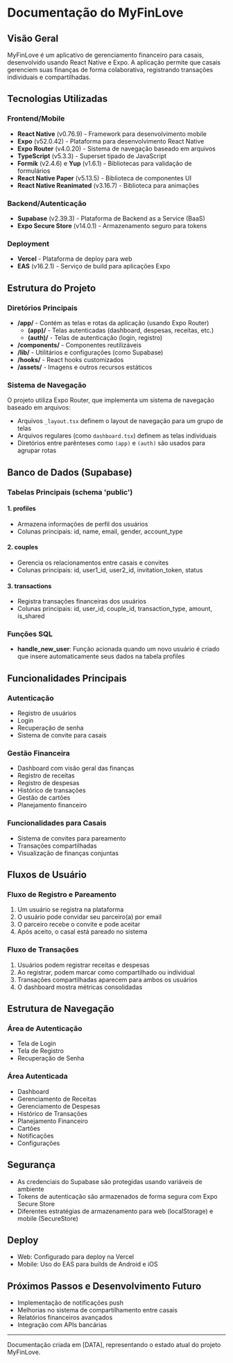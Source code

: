 # Documentação do MyFinLove

## Visão Geral
MyFinLove é um aplicativo de gerenciamento financeiro para casais, desenvolvido usando React Native e Expo. A aplicação permite que casais gerenciem suas finanças de forma colaborativa, registrando transações individuais e compartilhadas.

## Tecnologias Utilizadas

### Frontend/Mobile
- **React Native** (v0.76.9) - Framework para desenvolvimento mobile
- **Expo** (v52.0.42) - Plataforma para desenvolvimento React Native
- **Expo Router** (v4.0.20) - Sistema de navegação baseado em arquivos
- **TypeScript** (v5.3.3) - Superset tipado de JavaScript
- **Formik** (v2.4.6) e **Yup** (v1.6.1) - Bibliotecas para validação de formulários
- **React Native Paper** (v5.13.5) - Biblioteca de componentes UI
- **React Native Reanimated** (v3.16.7) - Biblioteca para animações

### Backend/Autenticação
- **Supabase** (v2.39.3) - Plataforma de Backend as a Service (BaaS)
- **Expo Secure Store** (v14.0.1) - Armazenamento seguro para tokens

### Deployment
- **Vercel** - Plataforma de deploy para web
- **EAS** (v16.2.1) - Serviço de build para aplicações Expo

## Estrutura do Projeto

### Diretórios Principais
- **/app/** - Contém as telas e rotas da aplicação (usando Expo Router)
  - **(app)/** - Telas autenticadas (dashboard, despesas, receitas, etc.)
  - **(auth)/** - Telas de autenticação (login, registro)
- **/components/** - Componentes reutilizáveis
- **/lib/** - Utilitários e configurações (como Supabase)
- **/hooks/** - React hooks customizados
- **/assets/** - Imagens e outros recursos estáticos

### Sistema de Navegação
O projeto utiliza Expo Router, que implementa um sistema de navegação baseado em arquivos:
- Arquivos `_layout.tsx` definem o layout de navegação para um grupo de telas
- Arquivos regulares (como `dashboard.tsx`) definem as telas individuais
- Diretórios entre parênteses como `(app)` e `(auth)` são usados para agrupar rotas

## Banco de Dados (Supabase)

### Tabelas Principais (schema 'public')

#### 1. profiles
- Armazena informações de perfil dos usuários
- Colunas principais: id, name, email, gender, account_type

#### 2. couples
- Gerencia os relacionamentos entre casais e convites
- Colunas principais: id, user1_id, user2_id, invitation_token, status

#### 3. transactions
- Registra transações financeiras dos usuários
- Colunas principais: id, user_id, couple_id, transaction_type, amount, is_shared

### Funções SQL
- **handle_new_user**: Função acionada quando um novo usuário é criado que insere automaticamente seus dados na tabela profiles

## Funcionalidades Principais

### Autenticação
- Registro de usuários
- Login
- Recuperação de senha
- Sistema de convite para casais

### Gestão Financeira
- Dashboard com visão geral das finanças
- Registro de receitas
- Registro de despesas
- Histórico de transações
- Gestão de cartões
- Planejamento financeiro

### Funcionalidades para Casais
- Sistema de convites para pareamento
- Transações compartilhadas
- Visualização de finanças conjuntas

## Fluxos de Usuário

### Fluxo de Registro e Pareamento
1. Um usuário se registra na plataforma
2. O usuário pode convidar seu parceiro(a) por email
3. O parceiro recebe o convite e pode aceitar
4. Após aceito, o casal está pareado no sistema

### Fluxo de Transações
1. Usuários podem registrar receitas e despesas
2. Ao registrar, podem marcar como compartilhado ou individual
3. Transações compartilhadas aparecem para ambos os usuários
4. O dashboard mostra métricas consolidadas

## Estrutura de Navegação

### Área de Autenticação
- Tela de Login
- Tela de Registro
- Recuperação de Senha

### Área Autenticada
- Dashboard
- Gerenciamento de Receitas
- Gerenciamento de Despesas
- Histórico de Transações
- Planejamento Financeiro
- Cartões
- Notificações
- Configurações

## Segurança
- As credenciais do Supabase são protegidas usando variáveis de ambiente
- Tokens de autenticação são armazenados de forma segura com Expo Secure Store
- Diferentes estratégias de armazenamento para web (localStorage) e mobile (SecureStore)

## Deploy
- Web: Configurado para deploy na Vercel
- Mobile: Uso do EAS para builds de Android e iOS

## Próximos Passos e Desenvolvimento Futuro
- Implementação de notificações push
- Melhorias no sistema de compartilhamento entre casais
- Relatórios financeiros avançados
- Integração com APIs bancárias

---

Documentação criada em [DATA], representando o estado atual do projeto MyFinLove. 